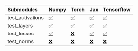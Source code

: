 | Submodules       | Numpy                                                                                                                           | Torch                                                                                                                           | Jax                                                                                                                             | Tensorflow                                                                                                                      |
|:-----------------|:--------------------------------------------------------------------------------------------------------------------------------|:--------------------------------------------------------------------------------------------------------------------------------|:--------------------------------------------------------------------------------------------------------------------------------|:--------------------------------------------------------------------------------------------------------------------------------|
| test_activations | <a href="https://github.com/unifyai/ivy/runs/8192275814?check_suite_focus=true" rel="noopener noreferrer" target="_blank">✅</a> | <a href="https://github.com/unifyai/ivy/runs/8192276242?check_suite_focus=true" rel="noopener noreferrer" target="_blank">✅</a> | <a href="https://github.com/unifyai/ivy/runs/8192276633?check_suite_focus=true" rel="noopener noreferrer" target="_blank">✅</a> | <a href="https://github.com/unifyai/ivy/runs/8192277094?check_suite_focus=true" rel="noopener noreferrer" target="_blank">✅</a> |
| test_layers      | <a href="https://github.com/unifyai/ivy/runs/8192275911?check_suite_focus=true" rel="noopener noreferrer" target="_blank">✅</a> | <a href="https://github.com/unifyai/ivy/runs/8192276342?check_suite_focus=true" rel="noopener noreferrer" target="_blank">✅</a> | <a href="https://github.com/unifyai/ivy/runs/8192276721?check_suite_focus=true" rel="noopener noreferrer" target="_blank">✅</a> | <a href="https://github.com/unifyai/ivy/runs/8192277357?check_suite_focus=true" rel="noopener noreferrer" target="_blank">✅</a> |
| test_losses      | <a href="https://github.com/unifyai/ivy/runs/8192276024?check_suite_focus=true" rel="noopener noreferrer" target="_blank">✅</a> | <a href="https://github.com/unifyai/ivy/runs/8192276442?check_suite_focus=true" rel="noopener noreferrer" target="_blank">❌</a> | <a href="https://github.com/unifyai/ivy/runs/8192276833?check_suite_focus=true" rel="noopener noreferrer" target="_blank">✅</a> | <a href="https://github.com/unifyai/ivy/runs/8192277500?check_suite_focus=true" rel="noopener noreferrer" target="_blank">✅</a> |
| test_norms       | <a href="https://github.com/unifyai/ivy/runs/8192276138?check_suite_focus=true" rel="noopener noreferrer" target="_blank">❌</a> | <a href="https://github.com/unifyai/ivy/runs/8192276546?check_suite_focus=true" rel="noopener noreferrer" target="_blank">❌</a> | <a href="https://github.com/unifyai/ivy/runs/8192276935?check_suite_focus=true" rel="noopener noreferrer" target="_blank">❌</a> | <a href="https://github.com/unifyai/ivy/runs/8192277621?check_suite_focus=true" rel="noopener noreferrer" target="_blank">❌</a> |